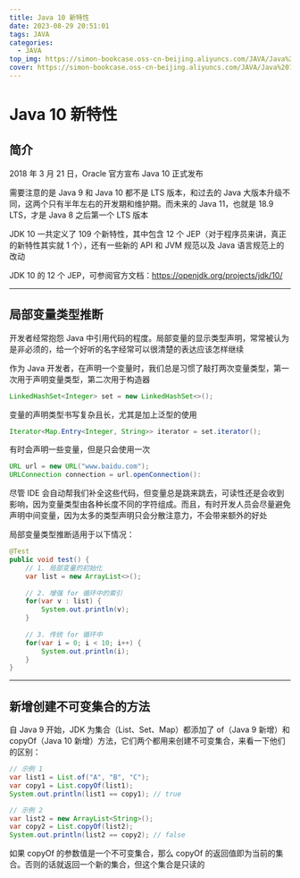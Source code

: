 ```yaml
---
title: Java 10 新特性
date: 2023-08-29 20:51:01
tags: JAVA
categories: 
  - JAVA
top_img: https://simon-bookcase.oss-cn-beijing.aliyuncs.com/JAVA/Java%2010%20%E6%96%B0%E7%89%B9%E6%80%A7/preview.jpg
cover: https://simon-bookcase.oss-cn-beijing.aliyuncs.com/JAVA/Java%2010%20%E6%96%B0%E7%89%B9%E6%80%A7/preview.jpg
---
```




# Java 10 新特性

## 简介



2018 年 3 月 21 日，Oracle 官方宣布 Java 10 正式发布

需要注意的是 Java 9 和 Java 10 都不是 LTS 版本，和过去的 Java 大版本升级不同，这两个只有半年左右的开发期和维护期。而未来的 Java 11，也就是 18.9 LTS，才是 Java 8 之后第一个 LTS 版本

JDK 10 一共定义了 109 个新特性，其中包含 12 个 JEP（对于程序员来讲，真正的新特性其实就 1 个），还有一些新的 API 和 JVM 规范以及 Java 语言规范上的改动

JDK 10 的 12 个 JEP，可参阅官方文档：https://openjdk.org/projects/jdk/10/



------

## 局部变量类型推断



开发者经常抱怨 Java 中引用代码的程度。局部变量的显示类型声明，常常被认为是非必须的，给一个好听的名字经常可以很清楚的表达应该怎样继续



作为 Java 开发者，在声明一个变量时，我们总是习惯了敲打两次变量类型，第一次用于声明变量类型，第二次用于构造器

```java
LinkedHashSet<Integer> set = new LinkedHashSet<>();
```

变量的声明类型书写复杂且长，尤其是加上泛型的使用

```java
Iterator<Map.Entry<Integer, String>> iterator = set.iterator();
```

有时会声明一些变量，但是只会使用一次

```java
URL url = new URL("www.baidu.com");
URLConnection connection = url.openConnection():
```

尽管 IDE 会自动帮我们补全这些代码，但变量总是跳来跳去，可读性还是会收到影响，因为变量类型由各种长度不同的字符组成。而且，有时开发人员会尽量避免声明中间变量，因为太多的类型声明只会分散注意力，不会带来额外的好处



局部变量类型推断适用于以下情况：

```java
@Test
public void test() {
	// 1. 局部变量的初始化
	var list = new ArrayList<>();
	
	// 2. 增强 for 循环中的索引
	for(var v : list) {
		System.out.println(v);
	}
	
	// 3. 传统 for 循环中
	for(var i = 0; i < 10; i++) {
		System.out.println(i);
	}
}
```



------

## 新增创建不可变集合的方法



自 Java 9 开始，JDK 为集合（List、Set、Map）都添加了 of（Java 9 新增）和 copyOf（Java 10 新增）方法，它们两个都用来创建不可变集合，来看一下他们的区别：

```java
// 示例 1
var list1 = List.of("A", "B", "C");
var copy1 = List.copyOf(list1);
System.out.println(list1 == copy1); // true

// 示例 2
var list2 = new ArrayList<String>();
var copy2 = List.copyOf(list2);
System.out.println(list2 == copy2); // false
```

如果 copyOf 的参数值是一个不可变集合，那么 copyOf 的返回值即为当前的集合。否则的话就返回一个新的集合，但这个集合是只读的

